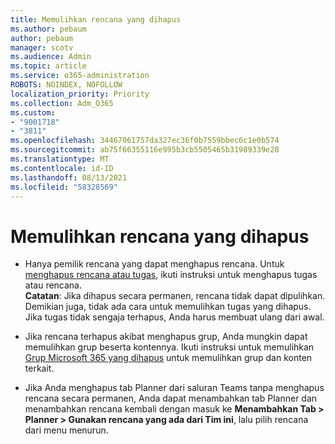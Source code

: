 ```yaml
---
title: Memulihkan rencana yang dihapus
ms.author: pebaum
author: pebaum
manager: scotv
ms.audience: Admin
ms.topic: article
ms.service: o365-administration
ROBOTS: NOINDEX, NOFOLLOW
localization_priority: Priority
ms.collection: Adm_O365
ms.custom:
- "9001718"
- "3811"
ms.openlocfilehash: 34467061757da327ec36f0b7559bbec6c1e0b574
ms.sourcegitcommit: ab75f66355116e995b3cb5505465b31989339e28
ms.translationtype: MT
ms.contentlocale: id-ID
ms.lasthandoff: 08/13/2021
ms.locfileid: "58328569"
---
```

# <a name="recover-deleted-plans"></a>Memulihkan rencana yang dihapus

- Hanya pemilik rencana yang dapat menghapus rencana. Untuk [menghapus rencana atau tugas](https://support.microsoft.com/office/39e10e78-13f0-446d-94cd-9e562648497a.), ikuti instruksi untuk menghapus tugas atau rencana.  
    **Catatan**: Jika dihapus secara permanen, rencana tidak dapat dipulihkan. Demikian juga, tidak ada cara untuk memulihkan tugas yang dihapus. Jika tugas tidak sengaja terhapus, Anda harus membuat ulang dari awal.

- Jika rencana terhapus akibat menghapus grup, Anda mungkin dapat memulihkan grup beserta kontennya. Ikuti instruksi untuk memulihkan [Grup Microsoft 365 yang dihapus](https://docs.microsoft.com/microsoft-365/admin/create-groups/restore-deleted-group?view=o365-worldwide) untuk memulihkan grup dan konten terkait.

- Jika Anda menghapus tab Planner dari saluran Teams tanpa menghapus rencana secara permanen, Anda dapat menambahkan tab Planner dan menambahkan rencana kembali dengan masuk ke **Menambahkan Tab > Planner > Gunakan rencana yang ada dari Tim ini**, lalu pilih rencana dari menu menurun.
